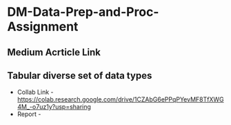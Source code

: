 # DM-Data-Prep-and-Proc-Assignment

## Medium Acrticle Link

## Tabular diverse set of data types
- Collab Link - https://colab.research.google.com/drive/1CZAbG6ePPqPYevMF8TfXWG4M_-o7uz1y?usp=sharing
- Report - 
